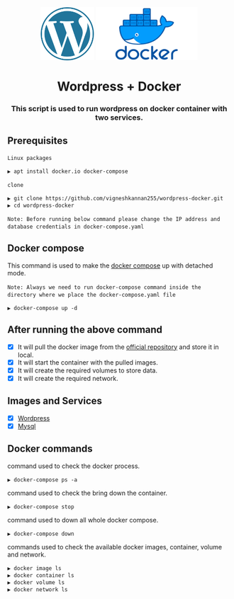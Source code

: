 <div align="center">
		<img width="120" height="120" src="https://github.com/vigneshkannan255/wordpress-docker/blob/37917425c8b4f073776c1da02da8167d8981035a/images/wordpress.png" alt="logo"
	</a>
		<img width="230" height="120" src="https://github.com/vigneshkannan255/wordpress-docker/blob/37917425c8b4f073776c1da02da8167d8981035a/images/Docker.png" alt="logo"/>
  </a>
</div>

<h1 align="center">  Wordpress + Docker </h1>


<h3 align="center"><b>This script is used to run wordpress on docker container with two services.</b></h3>

## Prerequisites

`Linux packages`

```
▶ apt install docker.io docker-compose
```
`clone`

```
▶ git clone https://github.com/vigneshkannan255/wordpress-docker.git
▶ cd wordpress-docker
```
`Note: Before running below command please change the IP address and database credentials in docker-compose.yaml`

## Docker compose

This command is used to make the [docker compose](https://docs.docker.com/compose/) up with detached mode.

`Note: Always we need to run docker-compose command inside the directory where we place the docker-compose.yaml file`

```
▶ docker-compose up -d
```
## After running the above command 

- [x] It will pull the docker image from the [official repository](https://hub.docker.com/search?image_filter=official&q=) and store it in local.
- [x] It will start the container with the pulled images.
- [x] It will create the required volumes to store data.
- [x] It will create the required network.

## Images and Services

- [x] [Wordpress](https://hub.docker.com/_/wordpress)
- [x] [Mysql](https://hub.docker.com/_/mysql)

## Docker commands

command used to check the docker process.
```
▶ docker-compose ps -a
```

command used to check the bring down the container.
```
▶ docker-compose stop 
```

command used to down all whole docker compose.
```
▶ docker-compose down
```


commands used to check the available docker images, container, volume and network.

```
▶ docker image ls
▶ docker container ls
▶ docker volume ls
▶ docker network ls
```
